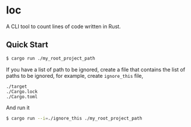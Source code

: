 # loc

A CLI tool to count lines of code written in Rust.

## Quick Start

```sh
$ cargo run ./my_root_project_path
```

If you have a list of path to be ignored, create a file that contains the list of paths to be ignored, for example, create `ignore_this` file,

```
./target
./Cargo.lock
./Cargo.toml
```

And run it

```sh
$ cargo run --i=./ignore_this ./my_root_project_path
```
